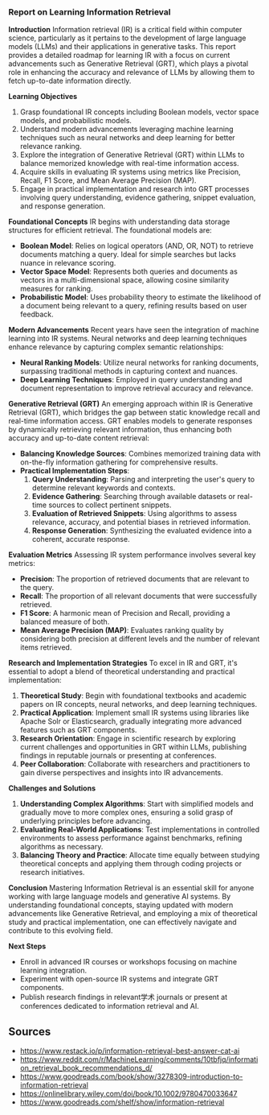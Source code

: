 ### Report on Learning Information Retrieval

**Introduction**
Information retrieval (IR) is a critical field within computer science, particularly as it pertains to the development of large language models (LLMs) and their applications in generative tasks. This report provides a detailed roadmap for learning IR with a focus on current advancements such as Generative Retrieval (GRT), which plays a pivotal role in enhancing the accuracy and relevance of LLMs by allowing them to fetch up-to-date information directly.

**Learning Objectives**
1. Grasp foundational IR concepts including Boolean models, vector space models, and probabilistic models.
2. Understand modern advancements leveraging machine learning techniques such as neural networks and deep learning for better relevance ranking.
3. Explore the integration of Generative Retrieval (GRT) within LLMs to balance memorized knowledge with real-time information access.
4. Acquire skills in evaluating IR systems using metrics like Precision, Recall, F1 Score, and Mean Average Precision (MAP).
5. Engage in practical implementation and research into GRT processes involving query understanding, evidence gathering, snippet evaluation, and response generation.

**Foundational Concepts**
IR begins with understanding data storage structures for efficient retrieval. The foundational models are:
- **Boolean Model**: Relies on logical operators (AND, OR, NOT) to retrieve documents matching a query. Ideal for simple searches but lacks nuance in relevance scoring.
- **Vector Space Model**: Represents both queries and documents as vectors in a multi-dimensional space, allowing cosine similarity measures for ranking.
- **Probabilistic Model**: Uses probability theory to estimate the likelihood of a document being relevant to a query, refining results based on user feedback.

**Modern Advancements**
Recent years have seen the integration of machine learning into IR systems. Neural networks and deep learning techniques enhance relevance by capturing complex semantic relationships:
- **Neural Ranking Models**: Utilize neural networks for ranking documents, surpassing traditional methods in capturing context and nuances.
- **Deep Learning Techniques**: Employed in query understanding and document representation to improve retrieval accuracy and relevance.

**Generative Retrieval (GRT)**
An emerging approach within IR is Generative Retrieval (GRT), which bridges the gap between static knowledge recall and real-time information access. GRT enables models to generate responses by dynamically retrieving relevant information, thus enhancing both accuracy and up-to-date content retrieval:
- **Balancing Knowledge Sources**: Combines memorized training data with on-the-fly information gathering for comprehensive results.
- **Practical Implementation Steps**:
   1. **Query Understanding**: Parsing and interpreting the user's query to determine relevant keywords and contexts.
   2. **Evidence Gathering**: Searching through available datasets or real-time sources to collect pertinent snippets.
   3. **Evaluation of Retrieved Snippets**: Using algorithms to assess relevance, accuracy, and potential biases in retrieved information.
   4. **Response Generation**: Synthesizing the evaluated evidence into a coherent, accurate response.

**Evaluation Metrics**
Assessing IR system performance involves several key metrics:
- **Precision**: The proportion of retrieved documents that are relevant to the query.
- **Recall**: The proportion of all relevant documents that were successfully retrieved.
- **F1 Score**: A harmonic mean of Precision and Recall, providing a balanced measure of both.
- **Mean Average Precision (MAP)**: Evaluates ranking quality by considering both precision at different levels and the number of relevant items retrieved.

**Research and Implementation Strategies**
To excel in IR and GRT, it's essential to adopt a blend of theoretical understanding and practical implementation:
1. **Theoretical Study**: Begin with foundational textbooks and academic papers on IR concepts, neural networks, and deep learning techniques.
2. **Practical Application**: Implement small IR systems using libraries like Apache Solr or Elasticsearch, gradually integrating more advanced features such as GRT components.
3. **Research Orientation**: Engage in scientific research by exploring current challenges and opportunities in GRT within LLMs, publishing findings in reputable journals or presenting at conferences.
4. **Peer Collaboration**: Collaborate with researchers and practitioners to gain diverse perspectives and insights into IR advancements.

**Challenges and Solutions**
1. **Understanding Complex Algorithms**: Start with simplified models and gradually move to more complex ones, ensuring a solid grasp of underlying principles before advancing.
2. **Evaluating Real-World Applications**: Test implementations in controlled environments to assess performance against benchmarks, refining algorithms as necessary.
3. **Balancing Theory and Practice**: Allocate time equally between studying theoretical concepts and applying them through coding projects or research initiatives.

**Conclusion**
Mastering Information Retrieval is an essential skill for anyone working with large language models and generative AI systems. By understanding foundational concepts, staying updated with modern advancements like Generative Retrieval, and employing a mix of theoretical study and practical implementation, one can effectively navigate and contribute to this evolving field.

**Next Steps**
- Enroll in advanced IR courses or workshops focusing on machine learning integration.
- Experiment with open-source IR systems and integrate GRT components.
- Publish research findings in relevant学术 journals or present at conferences dedicated to information retrieval and AI.

## Sources

- https://www.restack.io/p/information-retrieval-best-answer-cat-ai
- https://www.reddit.com/r/MachineLearning/comments/10tbfjq/information_retrieval_book_recommendations_d/
- https://www.goodreads.com/book/show/3278309-introduction-to-information-retrieval
- https://onlinelibrary.wiley.com/doi/book/10.1002/9780470033647
- https://www.goodreads.com/shelf/show/information-retrieval
